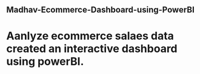 ## Madhav-Ecommerce-Dashboard-using-PowerBI

# Aanlyze ecommerce salaes data created an interactive dashboard using powerBI.

